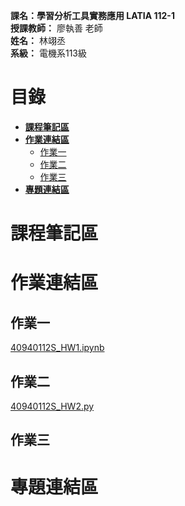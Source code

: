 
**課名：學習分析工具實務應用 LATIA 112-1**  
**授課教師：** 廖執善 老師  
**姓名：** 林翊丞  
**系級：** 電機系113級  
  
# 目錄
* [**課程筆記區**](https://github.com/KazumiLine/LATIA112-1#課程筆記區)  
* [**作業連結區**](https://github.com/KazumiLine/LATIA112-1#作業連結區)  
  * [作業一](https://github.com/KazumiLine/LATIA112-1#作業一)  
  * [作業二](https://github.com/KazumiLine/LATIA112-1#作業二)
  * [作業三](https://github.com/KazumiLine/LATIA112-1#作業三)
* [**專題連結區**](https://github.com/KazumiLine/LATIA112-1#專題連結區)

# 課程筆記區 
# 作業連結區 
## 作業一
[40940112S_HW1.ipynb](https://github.com/KazumiLine/LATIA112-1/blob/main/HW1/40940112S_HW1.ipynb)
## 作業二
[40940112S_HW2.py](https://github.com/KazumiLine/LATIA112-1/blob/main/HW2/40940112S_HW2.py)
## 作業三
# 專題連結區
